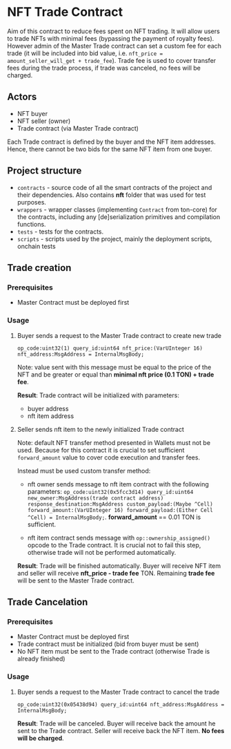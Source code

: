 # NFT Trade Contract
Aim of this contract to reduce fees spent on NFT trading. It will allow users to trade NFTs with minimal fees (bypassing the payment of royalty fees). However admin of the Master Trade contract can set a custom fee for each trade (it will be included into bid value, i.e. `nft_price = amount_seller_will_get + trade_fee`). Trade fee is used to cover transfer fees during the trade process, if trade was canceled, no fees will be charged.

## Actors 
- NFT buyer
- NFT seller (owner)
- Trade contract (via Master Trade contract)

Each Trade contract is defined by the buyer and the NFT item addresses. Hence, there cannot be two bids for the same NFT item from one buyer.

## Project structure

-   `contracts` - source code of all the smart contracts of the project and their dependencies. Also contains **nft** folder that was used for test purposes.
-   `wrappers` - wrapper classes (implementing `Contract` from ton-core) for the contracts, including any [de]serialization primitives and compilation functions.
-   `tests` - tests for the contracts.
-   `scripts` - scripts used by the project, mainly the deployment scripts, onchain tests

## Trade creation

### Prerequisites
- Master Contract must be deployed first

### Usage

1. Buyer sends a request to the Master Trade contract to create new trade

    `op_code:uint32(1) query_id:uint64 nft_price:(VarUInteger 16) nft_address:MsgAddress = InternalMsgBody;`

    Note: value sent with this message must be equal to the price of the NFT and be greater or equal than **minimal nft price (0.1 TON) + trade fee**.

    **Result**: Trade contract will be initialized with parameters:
    - buyer address
    - nft item address

2. Seller sends nft item to the newly initialized Trade contract

    Note: default NFT transfer method presented in Wallets must not be used. Because for this contract it is crucial to set sufficient `forward_amount` value to cover code execution and transfer fees.

    Instead must be used custom transfer method:
    - nft owner sends message to nft item contract with the following parameters:
    `op_code:uint32(0x5fcc3d14) query_id:uint64 new_owner:MsgAddress(trade contract address) response_destination:MsgAddress custom_payload:(Maybe ^Cell) forward_amount:(VarUInteger 16) forward_payload:(Either Cell ^Cell) = InternalMsgBody;`. **forward_amount** == 0.01 TON is sufficient.

    - nft item contract sends message with `op::ownership_assigned()` opcode to the Trade contract. It is crucial not to fail this step, otherwise trade will not be performed automatically.

    **Result**: Trade will be finished automatically. Buyer will receive NFT item and seller will receive **nft_price - trade fee** TON. Remaining **trade fee** will be sent to the Master Trade contract.

## Trade Cancelation

### Prerequisites
- Master Contract must be deployed first
- Trade contract must be initialized (bid from buyer must be sent)
- No NFT item must be sent to the Trade contract (otherwise Trade is already finished)

### Usage

1. Buyer sends a request to the Master Trade contract to cancel the trade

    `op_code:uint32(0x05438d94) query_id:uint64 nft_address:MsgAddress = InternalMsgBody;`

    **Result**: Trade will be canceled. Buyer will receive back the amount he sent to the Trade contract. Seller will receive back the NFT item. **No fees will be charged**.



